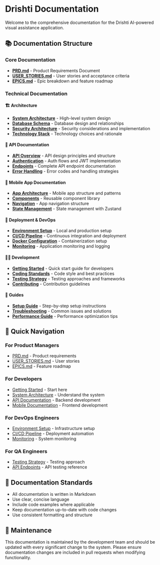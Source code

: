 # Drishti Documentation

Welcome to the comprehensive documentation for the Drishti AI-powered visual assistance application.

## 📚 Documentation Structure

### Core Documentation
- **[PRD.md](./PRD.md)** - Product Requirements Document
- **[USER_STORIES.md](./USER_STORIES.md)** - User stories and acceptance criteria
- **[EPICS.md](./EPICS.md)** - Epic breakdown and feature roadmap

### Technical Documentation

#### 🏗️ Architecture
- **[System Architecture](./architecture/SYSTEM_ARCHITECTURE.md)** - High-level system design
- **[Database Schema](./architecture/DATABASE_SCHEMA.md)** - Database design and relationships
- **[Security Architecture](./architecture/SECURITY.md)** - Security considerations and implementation
- **[Technology Stack](./architecture/TECH_STACK.md)** - Technology choices and rationale

#### 🔌 API Documentation
- **[API Overview](./api/API_OVERVIEW.md)** - API design principles and structure
- **[Authentication](./api/AUTHENTICATION.md)** - Auth flows and JWT implementation
- **[Endpoints](./api/ENDPOINTS.md)** - Complete API endpoint documentation
- **[Error Handling](./api/ERROR_HANDLING.md)** - Error codes and handling strategies

#### 📱 Mobile App Documentation
- **[App Architecture](./mobile/APP_ARCHITECTURE.md)** - Mobile app structure and patterns
- **[Components](./mobile/COMPONENTS.md)** - Reusable component library
- **[Navigation](./mobile/NAVIGATION.md)** - App navigation structure
- **[State Management](./mobile/STATE_MANAGEMENT.md)** - State management with Zustand

#### 🚀 Deployment & DevOps
- **[Environment Setup](./deployment/ENVIRONMENT_SETUP.md)** - Local and production setup
- **[CI/CD Pipeline](./deployment/CICD.md)** - Continuous integration and deployment
- **[Docker Configuration](./deployment/DOCKER.md)** - Containerization setup
- **[Monitoring](./deployment/MONITORING.md)** - Application monitoring and logging

#### 👨‍💻 Development
- **[Getting Started](./development/GETTING_STARTED.md)** - Quick start guide for developers
- **[Coding Standards](./development/CODING_STANDARDS.md)** - Code style and best practices
- **[Testing Strategy](./development/TESTING.md)** - Testing approaches and frameworks
- **[Contributing](./development/CONTRIBUTING.md)** - Contribution guidelines

#### 📖 Guides
- **[Setup Guide](./guides/SETUP_GUIDE.md)** - Step-by-step setup instructions
- **[Troubleshooting](./guides/TROUBLESHOOTING.md)** - Common issues and solutions
- **[Performance Guide](./guides/PERFORMANCE.md)** - Performance optimization tips

## 🎯 Quick Navigation

### For Product Managers
- [PRD.md](./PRD.md) - Product requirements
- [USER_STORIES.md](./USER_STORIES.md) - User stories
- [EPICS.md](./EPICS.md) - Feature roadmap

### For Developers
- [Getting Started](./development/GETTING_STARTED.md) - Start here
- [System Architecture](./architecture/SYSTEM_ARCHITECTURE.md) - Understand the system
- [API Documentation](./api/API_OVERVIEW.md) - Backend development
- [Mobile Documentation](./mobile/APP_ARCHITECTURE.md) - Frontend development

### For DevOps Engineers
- [Environment Setup](./deployment/ENVIRONMENT_SETUP.md) - Infrastructure setup
- [CI/CD Pipeline](./deployment/CICD.md) - Deployment automation
- [Monitoring](./deployment/MONITORING.md) - System monitoring

### For QA Engineers
- [Testing Strategy](./development/TESTING.md) - Testing approach
- [API Endpoints](./api/ENDPOINTS.md) - API testing reference

## 📝 Documentation Standards

- All documentation is written in Markdown
- Use clear, concise language
- Include code examples where applicable
- Keep documentation up-to-date with code changes
- Use consistent formatting and structure

## 🔄 Maintenance

This documentation is maintained by the development team and should be updated with every significant change to the system. Please ensure documentation changes are included in pull requests when modifying functionality.

